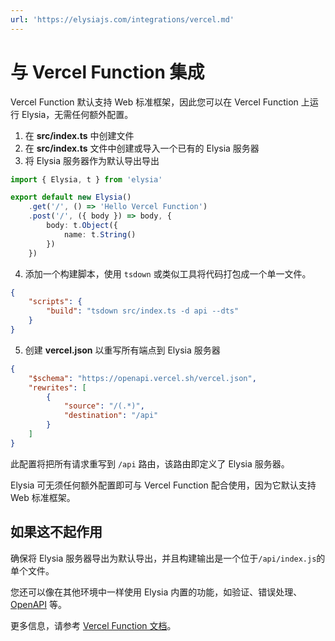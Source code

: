 ```yaml
---
url: 'https://elysiajs.com/integrations/vercel.md'
---
```


# 与 Vercel Function 集成

Vercel Function 默认支持 Web 标准框架，因此您可以在 Vercel Function 上运行 Elysia，无需任何额外配置。

1. 在 **src/index.ts** 中创建文件
2. 在 **src/index.ts** 文件中创建或导入一个已有的 Elysia 服务器
3. 将 Elysia 服务器作为默认导出导出

```typescript
import { Elysia, t } from 'elysia'

export default new Elysia()
    .get('/', () => 'Hello Vercel Function')
    .post('/', ({ body }) => body, {
        body: t.Object({
            name: t.String()
        })
    })
```

4. 添加一个构建脚本，使用 `tsdown` 或类似工具将代码打包成一个单一文件。

```json
{
	"scripts": {
		"build": "tsdown src/index.ts -d api --dts"
	}
}
```

5. 创建 **vercel.json** 以重写所有端点到 Elysia 服务器

```json
{
    "$schema": "https://openapi.vercel.sh/vercel.json",
    "rewrites": [
		{
			"source": "/(.*)",
			"destination": "/api"
		}
    ]
}
```

此配置将把所有请求重写到 `/api` 路由，该路由即定义了 Elysia 服务器。

Elysia 可无须任何额外配置即可与 Vercel Function 配合使用，因为它默认支持 Web 标准框架。

## 如果这不起作用

确保将 Elysia 服务器导出为默认导出，并且构建输出是一个位于`/api/index.js`的单个文件。

您还可以像在其他环境中一样使用 Elysia 内置的功能，如验证、错误处理、[OpenAPI](/plugins/openapi.html) 等。

更多信息，请参考 [Vercel Function 文档](https://vercel.com/docs/functions?framework=other)。
